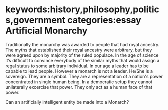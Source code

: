 keywords:history,philosophy,politics,government
categories:essay
Artificial Monarchy
===
Traditionally the monarchy was awarded to people that had royal ancestry. The myths that established their royal ancestry were arbitrary, but they were agreed upon by majority of the ruled populace. In the age of science it’s difficult to convince everybody of the similar myths that would assign a regal status to some arbitrary individual. In our age a leader has to be capable to lead people. However a monarch is not a leader. He/She is a sovereign. They are a symbol. They are a representation of a nation's power concentrated in single human being. In a democratic setup they cannot unilaterally excercise that power. They only act as a human face of that power.

Can an artificially intelligent entity be made into a Monarch?

